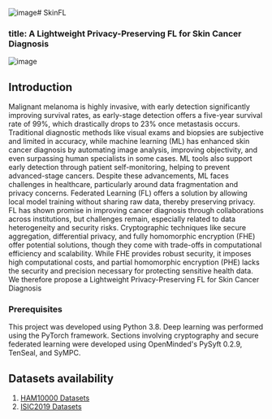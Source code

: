 ![image](https://github.com/user-attachments/assets/9eadfa71-eeed-45f2-8ef5-d09beb1d5471)# SkinFL
### title: A Lightweight Privacy-Preserving FL for Skin Cancer Diagnosis
![image](https://github.com/user-attachments/assets/95b64038-886d-4c98-8480-60547bd6c1a6)

## Introduction
Malignant melanoma is highly invasive, with early detection significantly improving survival rates, as early-stage detection offers a five-year survival rate of 99%, which drastically drops to 23% once metastasis occurs. Traditional diagnostic methods like visual exams and biopsies are subjective and limited in accuracy, while machine learning (ML) has enhanced skin cancer diagnosis by automating image analysis, improving objectivity, and even surpassing human specialists in some cases. ML tools also support early detection through patient self-monitoring, helping to prevent advanced-stage cancers. Despite these advancements, ML faces challenges in healthcare, particularly around data fragmentation and privacy concerns. Federated Learning (FL) offers a solution by allowing local model training without sharing raw data, thereby preserving privacy. FL has shown promise in improving cancer diagnosis through collaborations across institutions, but challenges remain, especially related to data heterogeneity and security risks. Cryptographic techniques like secure aggregation, differential privacy, and fully homomorphic encryption (FHE) offer potential solutions, though they come with trade-offs in computational efficiency and scalability. While FHE provides robust security, it imposes high computational costs, and partial homomorphic encryption (PHE) lacks the security and precision necessary for protecting sensitive health data. We therefore propose a Lightweight Privacy-Preserving FL for Skin Cancer Diagnosis
### Prerequisites
This project was developed using Python 3.8. Deep learning was performed using the PyTorch framework. Sections involving cryptography and secure federated learning were developed using OpenMinded's PySyft 0.2.9, TenSeal, and SyMPC.

## Datasets availability
1. [HAM10000 Datasets](https://challenge.isic-archive.com/data/#2018)
2. [ISIC2019 Datasets](https://challenge.isic-archive.com/data/#2019) 

